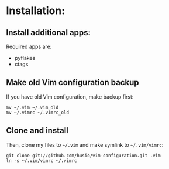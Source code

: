 
Installation:
=============

Install additional apps:
-----------------------

Required apps are:

* pyflakes
* ctags


Make old Vim configuration backup
---------------------------------

If you have old Vim configuration, make backup first:

    mv ~/.vim ~/.vim_old
    mv ~/.vimrc ~/.vimrc_old


Clone and install
-----------------

Then, clone my files to `~/.vim` and make symlink to `~/.vim/vimrc`:

    git clone git://github.com/husio/vim-configuration.git .vim
    ln -s ~/.vim/vimrc ~/.vimrc

